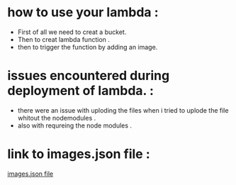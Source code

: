 # how to use your lambda :
* First of all we need to creat a bucket.
* Then to creat lambda function . 
* then to trigger the function by adding an image.
# issues  encountered during deployment of lambda. :
* there were an issue with uploding the files when i tried to uplode the file whitout the nodemodules . 
* also with requreing the node modules . 
# link to images.json file :
[images.json file](https://github.com/reem-alqurm/image-lambda)
